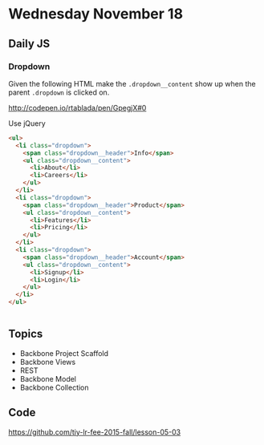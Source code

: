 # Wednesday November 18


## Daily JS

### Dropdown

Given the following HTML make the `.dropdown__content` show up when the parent `.dropdown` is clicked on.

http://codepen.io/rtablada/pen/GpegjX#0

Use jQuery

```html
<ul>
  <li class="dropdown">
    <span class="dropdown__header">Info</span>
    <ul class="dropdown__content">
      <li>About</li>
      <li>Careers</li>
    </ul>
  </li>
  <li class="dropdown">
    <span class="dropdown__header">Product</span>
    <ul class="dropdown__content">
      <li>Features</li>
      <li>Pricing</li>
    </ul>
  </li>
  <li class="dropdown">
    <span class="dropdown__header">Account</span>
    <ul class="dropdown__content">
      <li>Signup</li>
      <li>Login</li>
    </ul>
  </li>
</ul>
```

```js

```

## Topics

* Backbone Project Scaffold
* Backbone Views
* REST
* Backbone Model
* Backbone Collection

## Code

https://github.com/tiy-lr-fee-2015-fall/lesson-05-03
